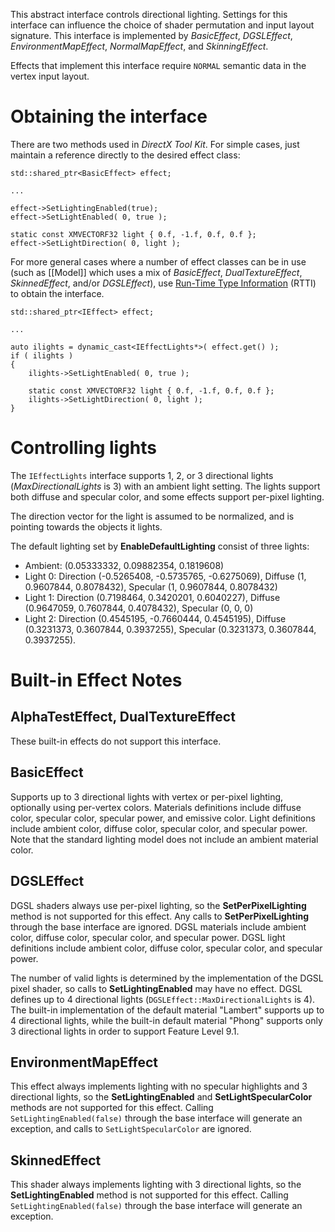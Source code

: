 This abstract interface controls directional lighting. Settings for this interface can influence the choice of shader permutation and input layout signature. This interface is implemented by _BasicEffect_, _DGSLEffect_, _EnvironmentMapEffect_, _NormalMapEffect_, and _SkinningEffect_.

Effects that implement this interface require ``NORMAL`` semantic data in the vertex input layout.

# Obtaining the interface
There are two methods used in _DirectX Tool Kit_. For simple cases, just maintain a reference directly to the desired effect class:

    std::shared_ptr<BasicEffect> effect;

    ...

    effect->SetLightingEnabled(true);
    effect->SetLightEnabled( 0, true );

    static const XMVECTORF32 light { 0.f, -1.f, 0.f, 0.f };
    effect->SetLightDirection( 0, light );

For more general cases where a number of effect classes can be in use (such as [[Model]] which uses a mix of _BasicEffect_, _DualTextureEffect_, _SkinnedEffect_, and/or _DGSLEffect_), use [Run-Time Type Information](https://en.wikipedia.org/wiki/Run-time_type_information) (RTTI) to obtain the interface.

    std::shared_ptr<IEffect> effect;

    ...

    auto ilights = dynamic_cast<IEffectLights*>( effect.get() );
    if ( ilights )
    {
        ilights->SetLightEnabled( 0, true );

        static const XMVECTORF32 light { 0.f, -1.f, 0.f, 0.f };
        ilights->SetLightDirection( 0, light );
    }

# Controlling lights
The ``IEffectLights`` interface supports 1, 2, or 3 directional lights (_MaxDirectionalLights_ is 3) with an ambient light setting. The lights support both diffuse and specular color, and some effects support per-pixel lighting.

The direction vector for the light is assumed to be normalized, and is pointing towards the objects it lights.

The default lighting set by **EnableDefaultLighting** consist of three lights:

* Ambient: (0.05333332, 0.09882354, 0.1819608)
* Light 0: Direction (-0.5265408, -0.5735765, -0.6275069), Diffuse (1, 0.9607844, 0.8078432), Specular (1, 0.9607844, 0.8078432)
* Light 1: Direction (0.7198464,  0.3420201,  0.6040227), Diffuse (0.9647059, 0.7607844, 0.4078432), Specular (0, 0, 0)
* Light 2: Direction (0.4545195, -0.7660444,  0.4545195), Diffuse (0.3231373, 0.3607844, 0.3937255), Specular (0.3231373, 0.3607844, 0.3937255).

# Built-in Effect Notes

## AlphaTestEffect, DualTextureEffect
These built-in effects do not support this interface.

## BasicEffect 
Supports up to 3 directional lights with vertex or per-pixel lighting, optionally using per-vertex colors. Materials definitions include diffuse color, specular color, specular power, and emissive color. Light definitions include ambient color, diffuse color, specular color, and specular power. Note that the standard lighting model does not include an ambient material color.

## DGSLEffect
DGSL shaders always use per-pixel lighting, so the **SetPerPixelLighting** method is not supported for this effect. Any calls to **SetPerPixelLighting** through the base interface are ignored. DGSL materials include ambient color, diffuse color, specular color, and specular power. DGSL light definitions include ambient color, diffuse color, specular color, and specular power.

The number of valid lights is determined by the implementation of the DGSL pixel shader, so calls to **SetLightingEnabled** may have no effect. DGSL defines up to 4 directional lights (``DGSLEffect::MaxDirectionalLights`` is 4). The built-in implementation of the default material "Lambert" supports up to 4 directional lights, while the built-in default material "Phong" supports only 3 directional lights in order to support Feature Level 9.1.

## EnvironmentMapEffect
This effect always implements lighting with no specular highlights and 3 directional lights, so the **SetLightingEnabled** and **SetLightSpecularColor** methods are not supported for this effect.  Calling ``SetLightingEnabled(false)`` through the base interface will generate an exception, and calls to ``SetLightSpecularColor`` are ignored.

## SkinnedEffect
This shader always implements lighting with 3 directional lights, so the **SetLightingEnabled** method is not supported for this effect. Calling ``SetLightingEnabled(false)`` through the base interface will generate an exception.